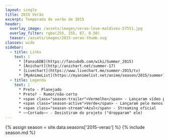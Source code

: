 ```yaml
---
layout: single
title: 2015 Verão
excerpt: Temporada de verão de 2015
header:
  overlay_image: /assets/images/verao-love-maldives-57551.jpg
  overlay_filter: rgba(255, 255, 87, 0.50)
  teaser: /assets/images/2015-verao-thumb.svg
classes: wide
sidebar:
  - title: Links
    text: |
      * [FansubDB](https://fansubdb.com/wiki/Summer_2015)
      * [Anichart](http://anichart.net/summer-17)
      * [Livechart](https://www.livechart.me/summer-2015/tv)
      * [MyAnimeList](https://myanimelist.net/anime/season/2015/summer)
  - title: Legenda
    text: |
      * Preto - Planejado
      * Preto? - Rumor/não-certo
      * <span class="season-trailer">Vermelho</span> - Lançaram vídeo promocional ou trailer
      * <span class="season-active">Verde</span> - Lançaram pelo menos um episódio
      * <span class="season-stream">Azul</span> - Streaming oficial
      * ~~Cortado~~ - Desistiram do projeto ("dropparam" ele)
---
```


<!-- Para editar a tabela abra o arquivo /data/seasons/2015-verao.yml -->
{% assign season = site.data.seasons['2015-verao'] %}
{% include season.md %}
